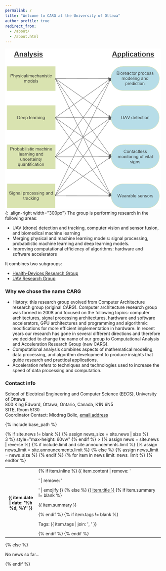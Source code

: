 ```yaml
---
permalink: /
title: "Welcome to CARG at the University of Ottawa"
author_profile: true
redirect_from:
  - /about/
  - /about.html
---
```

![CARG applications and research areas](/images/CARG_BlockDiagram.png){: .align-right width="300px"}
The group is performing research in the following areas:

- UAV (drone) detection and tracking, computer vision and sensor fusion, and biomedical machine learning
- Merging physical and machine learning models: signal processing, probabilistic machine learning and deep learning models.
- Improving computational efficiency of algorithms: hardware and software accelerators

It combines two subgroups:
- [Health-Devices Research Group](https://carg-uottawa.github.io/health-devices/)
- [UAV Research Group](https://carg-uottawa.github.io/uav/)

### Why we chose the name CARG
- History: this research group evolved from Computer Architecture research group (original CARG). Computer architecture research group was formed in 2008 and focused on the following topics: computer architectures, signal processing architectures, hardware and software accelerators, GPU architectures and programming and algorithmic modifications for more efficient implementation in hardware.
In recent years our research has gone in several different directions and therefore we decided to change the name of our group to Computational Analysis and Acceleration Research Group (new CARG).
- Computational analysis combines aspects of mathematical modeling, data processing, and algorithm development to produce insights that guide research and practical applications.
- Acceleration refers to techniques and technologies used to increase the speed of data processing and computation.

### Contact info
School of Electrical Engineering and Computer Science (EECS), University of Ottawa  
800 King Edward, Ottawa, Ontario, Canada, K1N 6N5  
SITE, Room 5130  
Coordinator Contact: Miodrag Bolic, [email address](mailto:mbolic@uottawa.ca)

{% include base_path %}
<div class="news">
  {% if site.news != blank %}
    {% assign news_size = site.news | size %}
    <div
      class="table-responsive"
      {% if include.limit and site.announcements.scrollable and news_size > 3 %}
        style="max-height: 60vw"
      {% endif %}
    >
      <table class="table table-sm table-borderless">
        {% assign news = site.news | reverse %}
        {% if include.limit and site.announcements.limit %}
          {% assign news_limit = site.announcements.limit %}
        {% else %}
          {% assign news_limit = news_size %}
        {% endif %}
        {% for item in news limit: news_limit %}
          <tr>
            <th scope="row" style="width: 20%">{{ item.date | date: '%b %d, %Y' }}</th>
            <td>
              {% if item.inline %}
                {{ item.content | remove: '<p>' | remove: '</p>' | emojify }}
              {% else %}
                <a class="news-title" href="{{ item.url | relative_url }}">{{ item.title }}</a>
                {% if item.summary != blank %}
                  <p class="news-summary">{{ item.summary }}</p>
                {% endif %}
                {% if item.tags != blank %}
                  <p class="news-tags">Tags: {{ item.tags | join: ', ' }}</p>
                {% endif %}
              {% endif %}
            </td>
          </tr>
        {% endfor %}
      </table>
    </div>
  {% else %}
    <p>No news so far...</p>
  {% endif %}
</div>
